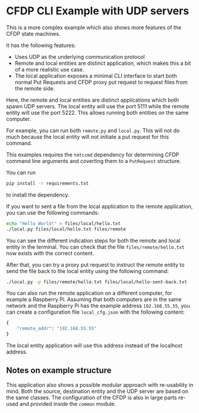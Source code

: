 CFDP CLI Example with UDP servers
=============

This is a more complex example which also shows more features of the CFDP state machines.

It has the following features:

- Uses UDP as the underlying communication protocol
- Remote and local entities are distinct application, which makes this a bit of a more realistic
  use case.
- The local application exposes a minimal CLI interface to start both normal Put Requests and
  CFDP proxy put request to request files from the remote side.

Here, the remote and local entities are distinct applications which both spawn UDP servers.
The local entity will use the port 5111 while the remote entity will use the port 5222.
This allows running both entities on the same computer.

For example, you can run both `remote.py` and `local.py`. This will not do much because the local
entity will not initiate a put request for this command.

This examples requires the `tmtccmd` dependency for determining CFDP command line arguments
and coverting them to a `PutRequest` structure.

You can run

```sh
pip install -r requirements.txt
```

to install the dependency.

If you want to sent a file from the local application to the remote application, you can use
the following commands:

```sh
echo "Hello World!" > files/local/hello.txt
./local.py files/local/hello.txt files/remote
```

You can see the different indication steps for both the remote and local entity in the terminal.
You can check that the file `files/remote/hello.txt` now exists with the correct content.

After that, you can try a proxy put request to instruct the remote entity to send the file
back to the local entity using the following command:

```sh
./local.py -p files/remote/hello.txt files/local/hello-sent-back.txt
```

You can also run the remote application on a different computer, for example a Raspberry Pi.
Assuming that both computers are in the same network and the Raspberry Pi has the example address
`192.168.55.55`, you can create a configuration file `local_cfg.json` with the following
content:

```sh
{
    "remote_addr": "192.168.55.55"
}
```

The local entity application will use this address instead of the localhost address.

## Notes on example structure

This application also shows a possible modular approach with re-usability in mind. Both the
source, destination entity and the UDP server are based on the same classes. The configuration
of the CFDP is also in large parts re-used and provided inside the `common` module.
